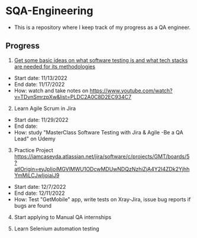 # SQA-Engineering
- This is a repository where I keep track of my progress as a QA engineer. 

## Progress
1. [Get some basic ideas on what software testing is and what tech stacks are needed for its methodologies](https://github.com/CaseyKim-01/QA-Engineering/blob/main/Guru99%20QA%20Basics.md)
- Start date: 11/13/2022
- End date: 11/17/2022
- How: watch and take notes on https://www.youtube.com/watch?v=TDynSmrzpXw&list=PLDC2A0C8D2EC934C7 

2. Learn Agile Scrum in Jira 
- Start date: 11/29/2022
- End date: 
- How: study "MasterClass Software Testing with Jira & Agile -Be a QA Lead" on Udemy

3. Practice Project https://iamcaseyda.atlassian.net/jira/software/c/projects/GMT/boards/5?atlOrigin=eyJpIjoiMGVlMWU1ODcwMDUwNDQzNzhiZjA4Y2I4ZDk2YjhhYmMiLCJwIjoiaiJ9 
- Start date: 12/7/2022
- End date: 12/11/2022
- How: Test "GetMobile" app, write tests on Xray-Jira, issue bug reports if bugs are found

4. Start applying to Manual QA internships 


5. Learn Selenium automation testing 




